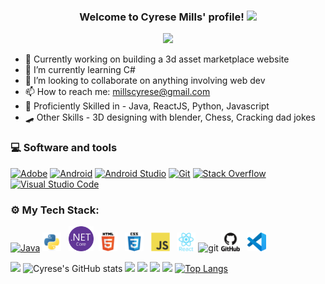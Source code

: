 <h3 align="center">
  Welcome to Cyrese Mills' profile!
  <img src="https://media.giphy.com/media/hvRJCLFzcasrR4ia7z/giphy.gif" width="28">
</h3>

<p align="center">
  <a href="https://github.com/CyreseM/readme-typing-svg"><img src="https://readme-typing-svg.herokuapp.com/?lines=Full-stack%20web%20and%20app%20developer;2%2B%20years%20of%20coding%20experience;Experienced%203D%20artist%20&font=Fira%20Code&center=true&width=440&height=45&color=00008b&vCenter=true&size=22"></a>
</p>

- 🔭 Currently working on building a 3d asset marketplace website
- 🌱 I’m currently learning C#
- 👯 I’m looking to collaborate on anything involving web dev
- 📫 How to reach me: millscyrese@gmail.com 
- 🌌 Proficiently Skilled in - Java, ReactJS, Python, Javascript
- 🛹 Other Skills - 3D designing with blender, Chess, Cracking dad jokes


### 💻 Software and tools

<p>
    <a href="#"><img alt="Adobe" src="https://img.shields.io/badge/Adobe-FF0000.svg?logo=adobe&logoColor=white"></a>
    <a href="#"><img alt="Android" src="https://img.shields.io/badge/Android-3DDC84?logo=android&logoColor=white"></a>
    <a href="#"><img alt="Android Studio" src="https://img.shields.io/badge/Android%20Studio-008678.svg?logo=android-studio&logoColor=white"></a>
    <a href="#"><img alt="Git" src="https://img.shields.io/badge/Git-F05033.svg?logo=git&logoColor=white"></a>
    <a href="#"><img alt="Stack Overflow" src="https://img.shields.io/badge/-Stack%20Overflow-FE7A16?logo=stack-overflow&logoColor=white"></a>
    <a href="#"><img alt="Visual Studio Code" src="https://img.shields.io/badge/Visual%20Studio%20Code-0078d7.svg?logo=visual-studio-code&logoColor=white"></a>
</p>

<h3 align="left">⚙ My Tech Stack:</h3>

<p align="left">
<a href="https://github.com/search?q=user%3ACyreseM+language%3Ajava"><img alt="Java" src="https://custom-icon-badges.herokuapp.com/badge/Java-007396.svg?logo=java&logoColor=white"></a>
  <img src="https://raw.githubusercontent.com/devicons/devicon/master/icons/python/python-original.svg" alt="python" width="30" >&nbsp;&nbsp; 
  <img src="https://github.com/devicons/devicon/blob/master/icons/dotnetcore/dotnetcore-original.svg" title=".NET Core" alt=".Net Core" width="40" height="40"/>&nbsp;
  <img src="https://raw.githubusercontent.com/devicons/devicon/master/icons/html5/html5-original-wordmark.svg" alt="html5" width="30" >&nbsp;&nbsp; 
  <img src="https://raw.githubusercontent.com/devicons/devicon/master/icons/css3/css3-original-wordmark.svg" alt="css3" width="30" >&nbsp;&nbsp; 
  <img src="https://raw.githubusercontent.com/devicons/devicon/master/icons/javascript/javascript-original.svg" alt="javascript" width="30" >&nbsp;&nbsp; 
  <img src="https://raw.githubusercontent.com/devicons/devicon/master/icons/react/react-original-wordmark.svg" alt="react" width="30"/> 
  <img src="https://www.vectorlogo.zone/logos/git-scm/git-scm-icon.svg" alt="git" width="30" > 
  <img src="https://raw.githubusercontent.com/devicons/devicon/master/icons/github/github-original-wordmark.svg" alt="mysql" width="30" >&nbsp;&nbsp;
  <img src="https://raw.githubusercontent.com/github/explore/80688e429a7d4ef2fca1e82350fe8e3517d3494d/topics/visual-studio-code/visual-studio-code.png" alt="Visual       Studio Code" width="30" >
</p>

![](http://github-profile-summary-cards.vercel.app/api/cards/profile-details?username=CyreseM&theme=radical)
![Cyrese's GitHub stats](https://github-readme-stats.vercel.app/api?username=CyreseM&show_icons=true&theme=radical)
![](http://github-profile-summary-cards.vercel.app/api/cards/repos-per-language?username=CyreseM&theme=radical)
![](http://github-profile-summary-cards.vercel.app/api/cards/most-commit-language?username=CyreseM&theme=radical)
![](http://github-profile-summary-cards.vercel.app/api/cards/stats?username=CyreseM&theme=radical)
![](http://github-profile-summary-cards.vercel.app/api/cards/productive-time?username=CyreseM&theme=radical&utcOffset=8)
[![Top Langs](https://github-readme-stats.vercel.app/api/top-langs/?username=CyreseM&layout=compact&theme=radical)](https://github.com/CyreseM/github-readme-stats)
